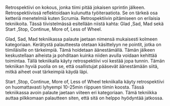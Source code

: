 Retrospektiivi on kokous, jonka tiimi pitää jokaisen sprintin jälkeen. Retrospektiivissä reflektoidaan kulunutta työiteraatiota. Se on tärkeä osa ketteriä menetelmiä kuten Scrumia. Retrospektiivin pitämiseen on erilaisia tekniikoita. Tässä tiivistelmässä esitellään niistä kahta: Glad ,Sad, Mad sekä Start ,Stop, Continue, More of, Less of Wheel. 

Glad, Sad, Mad tekniikassa palaute jaetaan nimensä mukaisesti kolmeen kategoriaan. Kerätystä palautteesta otetaan käsittelyyn ne pointit, jotka on tiimiläisille on tärkeimpiä. Tämä hoidetaan äänestämällä. Tämän jälkeen keskustellaan aiheista ja pohditaan kuinka niiden avulla voidaan kehittää toimintaa. Tällä tekniikalla käyty retrospektiivi voi kestää jopa tunnin. Tämän tekniikan hyviä puolia on se, että osallistujat pääsevät äänestämään siitä, mitkä aiheet ovat tärkeimpiä käydä läpi. 

Start ,Stop, Continue, More of, Less of Wheel tekniikalla käyty retrospektiivi on huomattavasti lyhyempi 10-25min riippuen tiimin koosta. Tässä tekniikassa avoin palaute jaetaan viiteen eri kategoriaan. Tämä tekniikka auttaa pilkkomaan palautteen siten, että sitä on helppo hyödyntää jatkossa. 


